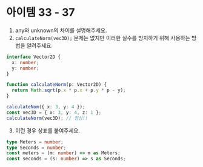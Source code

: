 # 아이템 33 - 37

1. any와 unknown의 차이를 설명해주세요.
2. `calculateNorm(vec3D);` 문제는 없지만 이러한 실수를 방지하기 위해 사용하는 방법을 알려주세요.

```ts
interface Vector2D {
  x: number;
  y: number;
}

function calculateNorm(p: Vector2D) {
  return Math.sqrt(p.x * p.x + p.y * p - y);
}

calculateNom({ x: 3, y: 4 });
const vec3D = { x: 3, y: 4, z: 1 };
calculateNorm(vec3D); // 정상!!
```

3. 이런 경우 상표를 붙여주세요.

```ts
type Meters = number;
type Seconds = number;
const meters = (m: number) => m as Meters;
const seconds = (s: number) => s as Seconds;
```
